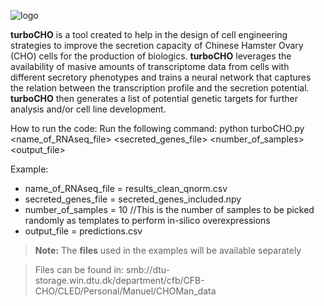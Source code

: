 ![logo](https://github.com/jmcamza/CHOMan/blob/master/turbocho.png)

**turboCHO** is a tool created to help in the design of cell engineering strategies to improve the secretion capacity of Chinese Hamster Ovary (CHO) cells for the production of biologics. **turboCHO** leverages the availability of masive amounts of transcriptome data from cells with different secretory phenotypes and trains a neural network that captures the relation between the transcription profile and the secretion potential. **turboCHO** then generates a list of potential genetic targets for further analysis and/or cell line development.

How to run the code:
Run the following command:
python turboCHO.py <name_of_RNAseq_file> <secreted_genes_file> <number_of_samples> <output_file>

Example:
- name_of_RNAseq_file = results_clean_qnorm.csv
- secreted_genes_file = secreted_genes_included.npy
- number_of_samples = 10 //This is the number of samples to be picked randomly as templates to perform in-silico overexpressions
- output_file = predictions.csv



> **Note:** The **files** used in the examples will be available separately


>Files can be found in:
>smb://dtu-storage.win.dtu.dk/department/cfb/CFB-CHO/CLED/Personal/Manuel/CHOMan_data
